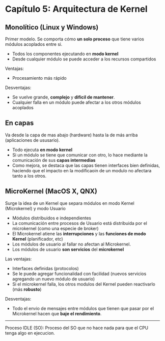 # Capítulo 5: Arquitectura de Kernel

## Monolítico (Linux y Windows)

Primer modelo. Se comporta cómo **un solo proceso** que tiene varios módulos acoplados entre si.

* Todos los componentes ejecutando en **modo kernel**
* Desde cualquier módulo se puede acceder a los recursos compartidos
  
Ventajas:

* Procesamiento más rápido

Desventajas:

* Se vuelve grande, **complejo** y **dificil de mantener**.
* Cualquier falla en un módulo puede afectar a los otros módulos acoplados

## En capas

Va desde la capa de mas abajo (hardware) hasta la de más arriba (aplicaciones de ususario).

* Todo ejecuta **en modo kernel**
* Si un módulo se tiene que comunicar con otro, lo hace mediante la comunicación de sus **capas intermedias**
* Como mejora, se destaca que las capas tienen interfaces bien definidas, haciendo que el impacto en la modificaoin de un modulo no afectara tanto a los otros.

## MicroKernel (MacOS X, QNX)

Surge la idea de un Kernel que separa módulos en modo Kernel (Microkernel) y modo Usuario

* Módulos distribuidos e independientes
* La comunicación entre procesos de Usuario está distribuida por el microkernel (como una especie de broker)
* El Microkernel atiene las **interrupciones** y las **funciones de modo Kernel** (planificador, etc)
* Los módulos de usuario al fallar no afectan al Microkernel.
* Los módulos de usuario **son servicios** del **microkernel**
  
Las ventajas:

* Interfaces definidas (protocolos)
* Se le puede agregar funcionalidad con facilidad (nuevos servicios agregando un nuevo módulo de usuario)
* Si el microkernel falla, los otros modulos del Kernel pueden reactivarlo (más **robusto**)

Desventajas:

* Todo el envio de mensajes entre módulos que tienen que pasar por el Microkernel hacen que **baje el rendimiento**.

- - -

Proceso IDLE (SO): Proceso del SO que no hace nada para que el CPU tenga algo en ejecucion.